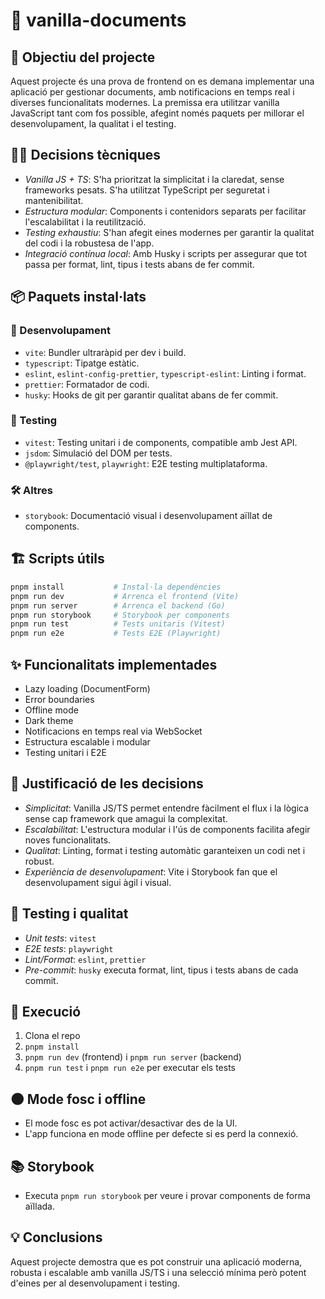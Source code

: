 # 📄 vanilla-documents

## 🚀 Objectiu del projecte

Aquest projecte és una prova de frontend on es demana implementar una aplicació per gestionar documents, amb notificacions en temps real i diverses funcionalitats modernes. La premissa era utilitzar vanilla JavaScript tant com fos possible, afegint només paquets per millorar el desenvolupament, la qualitat i el testing.

## 🧑‍💻 Decisions tècniques

- _Vanilla JS + TS_: S'ha prioritzat la simplicitat i la claredat, sense frameworks pesats. S'ha utilitzat TypeScript per seguretat i mantenibilitat.
- _Estructura modular_: Components i contenidors separats per facilitar l'escalabilitat i la reutilització.
- _Testing exhaustiu_: S'han afegit eines modernes per garantir la qualitat del codi i la robustesa de l'app.
- _Integració contínua local_: Amb Husky i scripts per assegurar que tot passa per format, lint, tipus i tests abans de fer commit.

## 📦 Paquets instal·lats

### 🔧 Desenvolupament

- `vite`: Bundler ultraràpid per dev i build.
- `typescript`: Tipatge estàtic.
- `eslint`, `eslint-config-prettier`, `typescript-eslint`: Linting i format.
- `prettier`: Formatador de codi.
- `husky`: Hooks de git per garantir qualitat abans de fer commit.

### 🧪 Testing

- `vitest`: Testing unitari i de components, compatible amb Jest API.
- `jsdom`: Simulació del DOM per tests.
- `@playwright/test`, `playwright`: E2E testing multiplataforma.

### 🛠️ Altres

- `storybook`: Documentació visual i desenvolupament aïllat de components.

## 🏗️ Scripts útils

```bash
pnpm install           # Instal·la dependències
pnpm run dev           # Arrenca el frontend (Vite)
pnpm run server        # Arrenca el backend (Go)
pnpm run storybook     # Storybook per components
pnpm run test          # Tests unitaris (Vitest)
pnpm run e2e           # Tests E2E (Playwright)
```

## ✨ Funcionalitats implementades

- Lazy loading (DocumentForm)
- Error boundaries
- Offline mode
- Dark theme
- Notificacions en temps real via WebSocket
- Estructura escalable i modular
- Testing unitari i E2E

## 🤔 Justificació de les decisions

- _Simplicitat_: Vanilla JS/TS permet entendre fàcilment el flux i la lògica sense cap framework que amagui la complexitat.
- _Escalabilitat_: L'estructura modular i l'ús de components facilita afegir noves funcionalitats.
- _Qualitat_: Linting, format i testing automàtic garanteixen un codi net i robust.
- _Experiència de desenvolupament_: Vite i Storybook fan que el desenvolupament sigui àgil i visual.

## 🧪 Testing i qualitat

- _Unit tests_: `vitest`
- _E2E tests_: `playwright`
- _Lint/Format_: `eslint`, `prettier`
- _Pre-commit_: `husky` executa format, lint, tipus i tests abans de cada commit.

## 📝 Execució

1. Clona el repo
2. `pnpm install`
3. `pnpm run dev` (frontend) i `pnpm run server` (backend)
4. `pnpm run test` i `pnpm run e2e` per executar els tests

## 🌑 Mode fosc i offline

- El mode fosc es pot activar/desactivar des de la UI.
- L'app funciona en mode offline per defecte si es perd la connexió.

## 📚 Storybook

- Executa `pnpm run storybook` per veure i provar components de forma aïllada.

## 💡 Conclusions

Aquest projecte demostra que es pot construir una aplicació moderna, robusta i escalable amb vanilla JS/TS i una selecció mínima però potent d'eines per al desenvolupament i testing.
